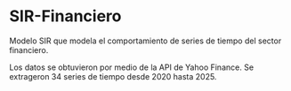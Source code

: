 # SIR-Financiero
Modelo SIR que modela el comportamiento de series de tiempo del sector financiero.

Los datos se obtuvieron por medio de la API de Yahoo Finance. Se extrageron 34 series de tiempo desde 2020 hasta 2025. 
